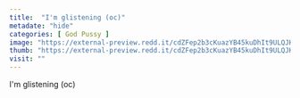 ```yaml
---
title:  "I'm glistening (oc)"
metadate: "hide"
categories: [ God Pussy ]
image: "https://external-preview.redd.it/cdZFep2b3cKuazYB45kuDhIt9ULQJKq271pp2lM23w4.jpg?auto=webp&s=4873c349cf2c016e64fc669a3a22e8d4c29059ce"
thumb: "https://external-preview.redd.it/cdZFep2b3cKuazYB45kuDhIt9ULQJKq271pp2lM23w4.jpg?width=1080&crop=smart&auto=webp&s=c2bee3602bd0da650de5c289a7b0411291222427"
visit: ""
---
```

I'm glistening (oc)

